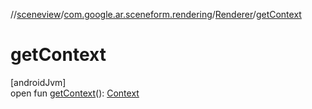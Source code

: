 //[sceneview](../../../index.md)/[com.google.ar.sceneform.rendering](../index.md)/[Renderer](index.md)/[getContext](get-context.md)

# getContext

[androidJvm]\
open fun [getContext](get-context.md)(): [Context](https://developer.android.com/reference/kotlin/android/content/Context.html)
